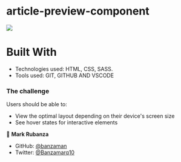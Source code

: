 # article-preview-component

![](https://img.shields.io/badge/HTML-red)


# Built With

- Technologies used: HTML, CSS, SASS.
- Tools used: GIT, GITHUB AND VSCODE

### The challenge

Users should be able to:

- View the optimal layout depending on their device's screen size
- See hover states for interactive elements


👤 **Mark Rubanza**

- GitHub: [@banzaman](https://github.com/banzaman)
- Twitter: [@Banzamarq10](https://twitter.com/banzamarq10)

